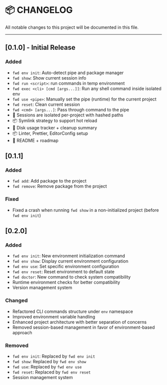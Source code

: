 # 📦 CHANGELOG

All notable changes to this project will be documented in this file.

---

## [0.1.0] - Initial Release

### Added

- `fwd env init`: Auto-detect pipe and package manager
- `fwd show`: Show current session info
- `fwd run <script>`: run commands in temp environment
- `fwd exec <cli> [cmd [args...]]`: Run any shell command inside isolated env
- `fwd use <pipe>`: Manually set the pipe (runtime) for the current project
- `fwd reset`: Clean current session
- `fwd <cmd> [args...]`: Pass through command to the pipe
- 📁 Sessions are isolated per-project with hashed paths
- 📦 Symlink strategy to support hot reload
- 💾 Disk usage tracker + cleanup summary
- 📦 Linter, Prettier, EditorConfig setup
- 📄 README + roadmap

## [0.1.1]

### Added

- `fwd add`: Add package to the project
- `fwd remove`: Remove package from the project

### Fixed

- Fixed a crash when running `fwd show` in a non-initialized project (before `fwd env init`)

## [0.2.0]

### Added

- `fwd env init`: New environment initialization command
- `fwd env show`: Display current environment configuration
- `fwd env use`: Set specific environment configuration
- `fwd env reset`: Reset environment to default state
- `fwd doctor`: New command to check system compatibility
- Runtime environment checks for better compatibility
- Version management system

### Changed

- Refactored CLI commands structure under `env` namespace
- Improved environment variable handling
- Enhanced project architecture with better separation of concerns
- Removed session-based management in favor of environment-based approach

### Removed

- `fwd env init`: Replaced by `fwd env init`
- `fwd show`: Replaced by `fwd env show`
- `fwd use`: Replaced by `fwd env use`
- `fwd reset`: Replaced by `fwd env reset`
- Session management system
